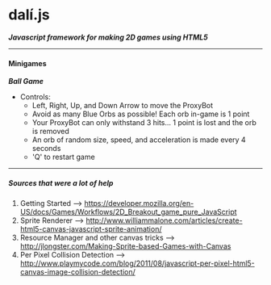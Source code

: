# dalí.js
**_Javascript framework for making 2D games using HTML5_**

----
#### Minigames
  
**_Ball Game_**

+ Controls:
  - Left, Right, Up, and Down Arrow to move the ProxyBot
  - Avoid as many Blue Orbs as possible! Each orb in-game is 1 point
  - Your ProxyBot can only withstand 3 hits... 1 point is lost and the orb is removed
  - An orb of random size, speed, and acceleration is made every 4 seconds
  - 'Q' to restart game
  
----

##### Sources that were a lot of help
1. Getting Started --> https://developer.mozilla.org/en-US/docs/Games/Workflows/2D_Breakout_game_pure_JavaScript
2. Sprite Renderer --> http://www.williammalone.com/articles/create-html5-canvas-javascript-sprite-animation/
3. Resource Manager and other canvas tricks --> http://jlongster.com/Making-Sprite-based-Games-with-Canvas
4. Per Pixel Collision Detection --> http://www.playmycode.com/blog/2011/08/javascript-per-pixel-html5-canvas-image-collision-detection/
